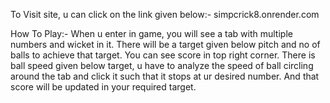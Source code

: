 To Visit site, u can click on the link given below:-
          simpcrick8.onrender.com


How To Play:- When u enter in game, you will see a tab with multiple numbers and wicket in it. There will be a target given below pitch and no of balls to achieve that target. You can see score in top right corner. 
There is ball speed given below target, u have to analyze the speed of ball circling around the tab and click it such that it stops at ur desired number. And that score will be updated in your required target.
